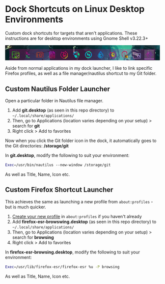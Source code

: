 # Dock Shortcuts on Linux Desktop Environments
Custom dock shortcuts for targets that aren't applications.  These instructions are for desktop environments using Gnome Shell v3.22.3+

![Dock Shortcuts on Linux](dock-shortcuts.png)

Aside from normal applications in my dock launcher, I like to link specific Firefox profiles, as well as a file manager/nautilus shortcut to my Git folder.

## Custom Nautilus Folder Launcher
Open a particular folder in Nautilus file manager.
1. Add **git.desktop** (as seen in this repo directory) to `~/.local/share/applications/`
2. Then, go to Applications (location varies depending on your setup) > search for **git**
3. Right click > Add to favorites

Now when you click the Git folder icon in the dock, it automatically goes to the Git directories: **/storage/git**

In **git.desktop**, modify the following to suit your environment:
```bash
Exec=/usr/bin/nautilus --new-window /storage/git
```
As well as Title, Name, Icon etc.



## Custom Firefox Shortcut Launcher
This achieves the same as launching a new profile from `about:profiles` - but is much quicker.

1. [Create your new profile](https://github.com/angela-d/brain-dump/blob/master/browsers/setup-browsing-profiles.md) in `about:profiles` if you haven't already
2. Add **firefox-esr-browswing.desktop** (as seen in this repo directory) to `~/.local/share/applications/`
2. Then, go to Applications (location varies depending on your setup) > search for **browsing**
3. Right click > Add to favorites

In **firefox-esr-browsing.desktop**, modify the following to suit your environment:
```bash
Exec=/usr/lib/firefox-esr/firefox-esr %u -P browsing
```

As well as Title, Name, Icon etc.
